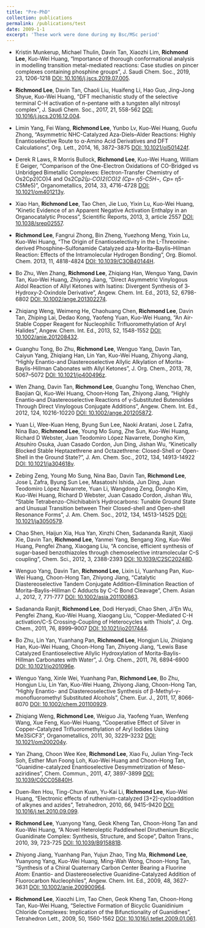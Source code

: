 ```yaml
---
title: "Pre-PhD"
collection: publications
permalink: /publications/test
date: 2009-1-1
excerpt: 'These work were done during my Bsc/MSc period'
---
```


* Kristin Munkerup, Michael Thulin, Davin Tan, Xiaozhi Lim, **Richmond Lee**, Kuo-Wei Huang, “Importance of thorough conformational analysis in modelling transition metal-mediated reactions: Case studies on pincer complexes containing phosphine groups”, J. Saudi Chem. Soc., 2019, 23, 1206-1218 [DOI: 10.1016/j.jscs.2019.07.005](https://dx.doi.org/10.1016/j.jscs.2019.07.005).

*	**Richmond Lee**, Davin Tan, Chaoli Liu, Huaifeng Li, Hao Guo, Jing-Jong Shyue, Kuo-Wei Huang, "DFT mechanistic study of the selective terminal C-H activation of n-pentane with a tungsten allyl nitrosyl complex", J. Saudi Chem. Soc., 2017, 21, 558-562 [DOI: 10.1016/j.jscs.2016.12.004](https://dx.doi.org/10.1016/j.jscs.2016.12.004).

* Limin Yang, Fei Wang, **Richmond Lee**, Yunbo Lv, Kuo-Wei Huang, Guofu Zhong, “Asymmetric NHC-Catalyzed Aza-Diels–Alder Reactions: Highly Enantioselective Route to α-Amino Acid Derivatives and DFT Calculations”, Org. Lett., 2014, 16, 3872–3875 [DOI: 10.1021/ol501424f](https://dx.doi.org/10.1021/ol501424f).

* Derek R Laws, R Morris Bullock, **Richmond Lee**, Kuo-Wei Huang, William E Geiger, “Comparison of the One-Electron Oxidations of CO-Bridged vs Unbridged Bimetallic Complexes: Electron-Transfer Chemistry of Os2Cp2(CO)4 and Os2Cp*2(μ-CO)2(CO)2 (Cp= η5-C5H¬, Cp*= η5-C5Me5)”, Organometallics, 2014, 33, 4716-4728 [DOI: 10.1021/om401213y](https://dx.doi.org/10.1021/om401213y).

* Xiao Han, **Richmond Lee**, Tao Chen, Jie Luo, Yixin Lu, Kuo-Wei Huang, “Kinetic Evidence of an Apparent Negative Activation Enthalpy in an Organocatalytic Process”, Scientific Reports, 2013, 3, article 2557 [DOI: 10.1038/srep02557](https://dx.doi.org/10.1038/srep02557). 

* **Richmond Lee**, Fangrui Zhong, Bin Zheng, Yuezhong Meng, Yixin Lu, Kuo-Wei Huang, “The Origin of Enantioselectivity in the L-Threonine-derived Phosphine–Sulfonamide Catalyzed aza-Morita–Baylis–Hilman Reaction: Effects of the Intramolecular Hydrogen Bonding”, Org. Biomol. Chem. 2013, 11, 4818-4824 [DOI: 10.1039/C3OB40144H](https://dx.doi.org/10.1039/C3OB40144H).

* Bo Zhu, Wen Zhang, **Richmond Lee**, Zhiqiang Han, Wenguo Yang, Davin Tan, Kuo‐Wei Huang, Zhiyong Jiang, “Direct Asymmetric Vinylogous Aldol Reaction of Allyl Ketones with Isatins: Divergent Synthesis of 3‐Hydroxy‐2‐Oxindole Derivative”, Angew. Chem. Int. Ed., 2013, 52, 6798-6802 [DOI: 10.1002/ange.201302274](https://dx.doi.org/10.1002/ange.201302274). 
  
* Zhiqiang Weng, Weimeng He, Chaohuang Chen, **Richmond Lee**, Davin Tan, Zhiping Lai, Dedao Kong, Yaofeng Yuan, Kuo-Wei Huang, “An Air-Stable Copper Reagent for Nucleophilic Trifluoromethylation of Aryl Halides”, Angew.  Chem. Int. Ed., 2013, 52, 1548-1552 [DOI: 10.1002/anie.201208432](https://dx.doi.org/10.1002/anie.201208432).

* Guanghu Tong, Bo Zhu, **Richmond Lee**, Wenguo Yang, Davin Tan, Caiyun Yang, Zhiqiang Han, Lin Yan, Kuo-Wei Huang, Zhiyong Jiang, “Highly Enantio-and Diastereoselective Allylic Alkylation of Morita-Baylis-Hillman Cabonates with Allyl Ketones”, J. Org. Chem., 2013, 78, 5067–5072 [DOI: 10.1021/jo400496z](https://dx.doi.org/10.1021/jo400496z).

* Wen Zhang, Davin Tan, **Richmond Lee**, Guanghu Tong, Wenchao Chen, Baojian Qi, Kuo‐Wei Huang, Choon‐Hong Tan, Zhiyong Jiang, “Highly Enantio‐and Diastereoselective Reactions of γ‐Substituted Butenolides Through Direct Vinylogous Conjugate Additions”, Angew. Chem. Int. Ed., 2012, 124, 10216-10220 [DOI: 10.1002/ange.201205872](https://dx.doi.org/10.1002/ange.201205872).

* Yuan Li, Wee-Kuan Heng, Byung Sun Lee, Naoki Aratani, Jose L Zafra, Nina Bao, **Richmond Lee**, Young Mo Sung, Zhe Sun, Kuo-Wei Huang, Richard D Webster, Juan Teodomiro López Navarrete, Dongho Kim, Atsuhiro Osuka, Juan Casado Cordon, Jun Ding, Jishan Wu, “Kinetically Blocked Stable Heptazethrene and Octazethrene: Closed-Shell or Open-Shell in the Ground State?”, J. Am. Chem. Soc., 2012, 134, 14913-14922 [DOI: 10.1021/ja304618v](https://dx.doi.org/10.1021/ja304618v).

* Zebing Zeng, Young Mo Sung, Nina Bao, Davin Tan, **Richmond Lee**, Jose L Zafra, Byung Sun Lee, Masatoshi Ishida, Jun Ding, Juan Teodomiro López Navarrete, Yuan Li, Wangdong Zeng, Dongho Kim, Kuo-Wei Huang, Richard D Webster, Juan Casado Cordon, Jishan Wu, “Stable Tetrabenzo-Chichibabin’s Hydrocarbons: Tunable Ground State and Unusual Transition between Their Closed-shell and Open-shell Resonance Forms”, J. Am. Chem. Soc., 2012, 134, 14513-14525 [DOI: 10.1021/ja3050579](https://dx.doi.org/10.1021/ja3050579).

* Chao Shen, Haijun Xia, Hua Yan, Xinzhi Chen, Sadananda Ranjit, Xiaoji Xie, Davin Tan, **Richmond Lee**, Yanmei Yang, Bengang Xing, Kuo-Wei Huang, Pengfei Zhang, Xiaogang Liu, “A concise, efficient synthesis of sugar-based benzothiazoles through chemoselective intramolecular C–S coupling”, Chem. Sci., 2012, 3, 2388-2393 [DOI: 10.1039/C2SC20248D](https://dx.doi.org/10.1039/C2SC20248D).

* Wenguo Yang, Davin Tan, **Richmond Lee**, Lixin Li, Yuanhang Pan, Kuo-Wei Huang, Choon-Hong Tan, Zhiyong Jiang, “Catalytic Diastereoselective Tandem Conjugate Addition–Elimination Reaction of Morita–Baylis–Hillman C Adducts by C-C Bond Cleavage”, Chem. Asian J., 2012, 7, 771-777 [DOI: 10.1002/asia.201100863](https://dx.doi.org/10.1002/asia.201100863).

* Sadananda Ranjit, **Richmond Lee**, Dodi Heryadi, Chao Shen, Ji’En Wu, Pengfei Zhang, Kuo-Wei Huang, Xiaogang Liu, “Copper-Mediated C-H activation/C-S Crossing-Coupling of Heterocycles with Thiols”, J. Org. Chem., 2011, 76, 8999–9007 [DOI: 10.1021/jo2017444](https://dx.doi.org/10.1021/jo2017444).

* Bo Zhu, Lin Yan, Yuanhang Pan, **Richmond Lee**, Hongjun Liu, Zhiqiang Han, Kuo-Wei Huang, Choon-Hong Tan, Zhiyong Jiang, “Lewis Base Catalyzed Enantioselective Allylic Hydroxylation of Morita-Baylis-Hillman Carbonates with Water”,  J. Org. Chem., 2011, 76, 6894-6900 [DOI: 10.1021/jo201096e](https://dx.doi.org/10.1021/jo201096e).

* Wenguo Yang, Xinle Wei, Yuanhang Pan, **Richmond Lee**, Bo Zhu, Hongjun Liu, Lin Yan, Kuo-Wei Huang, Zhiyong Jiang, Choon-Hong Tan, “Highly Enantio- and Diastereoselective Synthesis of β-Methyl-γ-monofluoromethyl Substituted Alcohols”, Chem. Eur. J., 2011, 17, 8066-8070 [DOI: 10.1002/chem.201100929](https://dx.doi.org/10.1002/chem.201100929).

* Zhiqiang Weng, **Richmond Lee**, Weiguo Jia, Yaofeng Yuan, Wenfeng Wang, Xue Feng, Kuo-Wei Huang, “Cooperative Effect of Silver in Copper-Catalyzed Trifluoromethylation of Aryl Iodides Using Me3SiCF3”, Organometallics, 2011, 30, 3229–3232 [DOI: 10.1021/om200204y](https://dx.doi.org/10.1021/om200204y).

* Yan Zhang, Choon Wee Kee, **Richmond Lee**, Xiao Fu, Julian Ying-Teck Soh, Esther Mun Foong Loh, Kuo-Wei Huang and Choon-Hong Tan, “Guanidine-catalyzed Enantioselective Desymmetrization of Meso-aziridines”, Chem. Commun., 2011, 47, 3897-3899 [DOI: 10.1039/C0CC05840H](https://dx.doi.org/10.1039/C0CC05840H).

* Duen-Ren Hou, Ting-Chun Kuan, Yu-Kai Li, **Richmond Lee**, Kuo-Wei Huang, “Electronic effects of ruthenium-catalyzed [3+2]-cycloaddition of alkynes and azides”, Tetrahedron, 2010, 66, 9415-9420 [DOI: 10.1016/j.tet.2010.09.099](https://dx.doi.org/10.1016/j.tet.2010.09.099).

* **Richmond Lee**, Yuanyong Yang, Geok Kheng Tan, Choon-Hong Tan and Kuo-Wei Huang, “A Novel Heteroleptic Paddlewheel Diruthenium Bicyclic Guanidinate Complex: Synthesis, Structure, and Scope”, Dalton Trans., 2010, 39, 723-725 [DOI: 10.1039/B915881B](https://dx.doi.org/10.1039/B915881B).

* Zhiyong Jiang, Yuanhang Pan, Yujun Zhao, Ting Ma, **Richmond Lee**, Yuanyong Yang, Kuo-Wei Huang, Ming-Wah Wong, Choon-Hong Tan, “Synthesis of a Chiral Quaternary Carbon Center Bearing a Fluorine Atom: Enantio- and Diastereoselective Guanidine-Catalyzed Addition of Fluorocarbon Nucleophiles”, Angew. Chem. Int. Ed., 2009, 48, 3627-3631 [DOI: 10.1002/anie.200900964](https://dx.doi.org/10.1002/anie.200900964).

* **Richmond Lee**, Xiaozhi Lim, Tao Chen, Geok Kheng Tan, Choon-Hong Tan, Kuo-Wei Huang, “Selective Formation of Bicyclic Guanidinium Chloride Complexes: Implication of the Bifunctionality of Guanidines”, Tetrahedron Lett., 2009, 50, 1560-1562 [DOI: 10.1016/j.tetlet.2009.01.061](https://dx.doi.org/10.1016/j.tetlet.2009.01.061).
